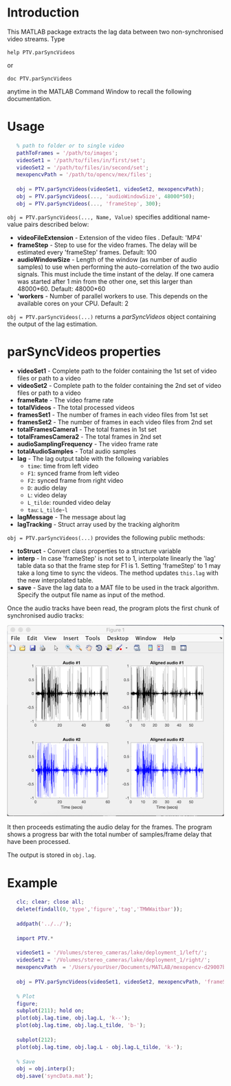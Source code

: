 # Introduction

This MATLAB package extracts the lag data between two non-synchronised video 
streams. Type

    help PTV.parSyncVideos

or

    doc PTV.parSyncVideos

anytime in the MATLAB Command Window to recall the following documentation.

# Usage
 ```matlab
    % path to folder or to single video
    pathToFrames = '/path/to/images';
    videoSet1 = '/path/to/files/in/first/set';
    videoSet2 = '/path/to/files/in/second/set';
    mexopencvPath = '/path/to/opencv/mex/files';

    obj = PTV.parSyncVideos(videoSet1, videoSet2, mexopencvPath);
    obj = PTV.parSyncVideos(..., 'audioWindowSize', 48000*50);
    obj = PTV.parSyncVideos(..., 'frameStep', 300);
```

`obj = PTV.parSyncVideos(..., Name, Value)` specifies additional name-value pairs described below:

- **videoFileExtension** -  Extension of the video files . Default: 'MP4'
- **frameStep** -      Step to use for the video frames. The delay will be estimated every 'frameStep' frames. Default: 100
- **audioWindowSize** -      Length of the window (as number of audio samples) to use when performing the auto-correlation of the two audio signals. This must include the time instant of the delay. If one camera was started after 1 min from the other one, set this larger than 48000\*60. Default: 48000\*60
- **'workers** -  Number of parallel workers to use. This depends on the available cores on your CPU. Default: 2


`obj = PTV.parSyncVideos(...)` returns a *parSyncVideos* object containing the output of the lag estimation.

# parSyncVideos properties
 - **videoSet1**      - Complete path to the folder containing the 1st set of video files or path to a video
 - **videoSet2**      - Complete path to the folder containing the 2nd set of video files or path to a video
 - **frameRate**      - The video frame rate
 - **totalVideos**    - The total processed videos
 - **framesSet1**     - The number of frames in each video files from 1st set
 - **framesSet2**     - The number of frames in each video files from 2nd set
 - **totalFramesCamera1**      - The total frames in 1st set
 - **totalFramesCamera2**      - The total frames in 2nd set
 - **audioSamplingFrequency**  - The video frame rate
 - **totalAudioSamples**  - Total audio samples
 - **lag**            - The lag output table with the following variables
   - `time`: time from left video
   - `F1`: synced frame from left video
   - `F2`:  synced frame from right video
   - `D`: audio delay
   - `L`: video delay
   - `L_tilde`: rounded video delay
   - `tau`: `L_tilde`-`l`
 - **lagMessage**     - The message about lag
 - **lagTracking**    - Struct array used by the tracking alghoritm

`obj = PTV.parSyncVideos(...)` provides the following public methods:

- **toStruct**        - Convert class properties to a structure variable
- **interp**          - In case 'frameStep' is not set to 1, interpolate linearly the 'lag' table data so that the frame step for F1 is 1. Setting 'frameStep' to 1 may take a long time to sync the videos. The method updates `this.lag` with the new interpolated table.
- **save**            - Save the lag data to a MAT file to be used in the track algorithm. Specify the output file name as input of the method.

Once the audio tracks have been read, the program plots the first chunk of synchronised audio tracks:

![alt text](./audio_signals.png)

It then proceeds estimating the audio delay for the frames. The program shows a progress bar with the total number of samples/frame delay that have been processed.

The output is stored in `obj.lag`.

 # Example
 ```matlab
    clc; clear; close all;
    delete(findall(0,'type','figure','tag','TMWWaitbar'));

    addpath('../../');

    import PTV.*

    videoSet1 = '/Volumes/stereo_cameras/lake/deployment_1/left/';
    videoSet2 = '/Volumes/stereo_cameras/lake/deployment_1/right/';
    mexopencvPath  = '/Users/yourUser/Documents/MATLAB/mexopencv-d29007b';

    obj = PTV.parSyncVideos(videoSet1, videoSet2, mexopencvPath, 'frameStep', 50);

    % Plot
    figure;
    subplot(211); hold on;
    plot(obj.lag.time, obj.lag.L, 'k--');
    plot(obj.lag.time, obj.lag.L_tilde, 'b-');

    subplot(212);
    plot(obj.lag.time, obj.lag.L - obj.lag.L_tilde, 'k-');

    % Save
    obj = obj.interp();
    obj.save('syncData.mat');
```
